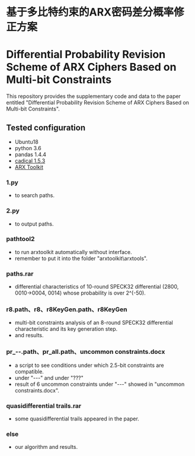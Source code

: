 # 基于多比特约束的ARX密码差分概率修正方案
# Differential Probability Revision Scheme of ARX Ciphers Based on Multi-bit Constraints
This repository provides the supplementary code and data to the paper entitled "Differential Probability Revision Scheme of ARX Ciphers Based on Multi-bit Constraints".
## Tested configuration
* Ubuntu18
* python 3.6
* pandas 1.4.4
* [cadical 1.5.3](https://github.com/arminbiere/cadical)
* [ARX Toolkit](https://who.rocq.inria.fr/Gaetan.Leurent/arxtools.html)
### 1.py
* to search paths.
### 2.py
* to output paths.
### pathtool2
* to run arxtoolkit automatically without interface.
* remember to put it into the folder "arxtoolkit\arxtools\".
### paths.rar
* differential characteristics of 10-round SPECK32 differential (2800, 0010→0004, 0014) whose probability is over 2^(-50).
### r8.path、r8、r8KeyGen.path、r8KeyGen
* multi-bit constraints analysis of an 8-round SPECK32 differential characteristic and its key generation step.
* and results.
### pr_--.path、pr_all.path、uncommon constraints.docx
* a script to see conditions under which 2.5-bit constraints are compatible.
* under "---" and under "???"
* result of 6 uncommon constraints under "---" showed in "uncommon constraints.docx".
### quasidifferential trails.rar
* some quasidifferential trails appeared in the paper.
### else
* our algorithm and results.
